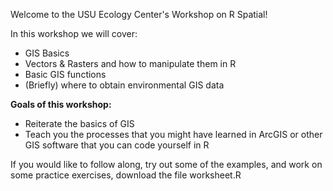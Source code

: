 Welcome to the USU Ecology Center's Workshop on R Spatial!

In this workshop we will cover: 

* GIS Basics
* Vectors & Rasters and how to manipulate them in R
* Basic GIS functions
* (Briefly) where to obtain environmental GIS data

**Goals of this workshop:**

* Reiterate the basics of GIS
* Teach you the processes that you might have learned in ArcGIS or other GIS software that you can code yourself in R

If you would like to follow along, try out some of the examples, and work on some practice exercises, download the file worksheet.R